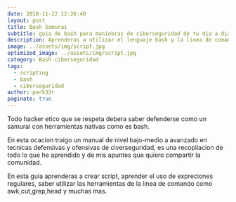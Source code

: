 ```yaml
---
date: 2018-11-22 12:26:40
layout: post
title: Bash Samurai
subtitle: guia de bash para maniobras de ciberseguridad de tu dia a dia.
description: Aprenderas a utilizar el lenguaje bash y la linea de comando como un experto en la ciberseguridad
image: ../assets/img/script.jpg
optimized_image: ../assets/img/script.jpg
category: Bash ciberseguridad
tags:
  - scripting
  - bash
  - ciberseguridad
author: park33r
paginate: true
---
```


Todo hacker etico que se respeta debera saber defenderse como un samurai con herramientas nativas como es bash.

En esta ocacion traigo un manual de nivel bajo-medio a avanzado en tecnicas defensivas y ofensivas de civerseguridad, es una recopilacion de 
todo lo que he aprendido y de mis apuntes que quiero compartir la comunidad.

En esta guia aprenderas a crear script, aprender el uso de expreciones regulares, saber utilizar las herramientas de la linea de comando como
awk,cut,grep,head y muchas mas.



